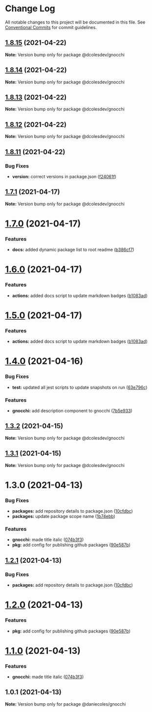 # Change Log

All notable changes to this project will be documented in this file.
See [Conventional Commits](https://conventionalcommits.org) for commit guidelines.

## [1.8.15](https://github.com/dcolesDEV/lerna-npm/compare/@dcolesdev/gnocchi@1.8.14...@dcolesdev/gnocchi@1.8.15) (2021-04-22)

**Note:** Version bump only for package @dcolesdev/gnocchi





## [1.8.14](https://github.com/dcolesDEV/lerna-npm/compare/@dcolesdev/gnocchi@1.8.13...@dcolesdev/gnocchi@1.8.14) (2021-04-22)

**Note:** Version bump only for package @dcolesdev/gnocchi





## [1.8.13](https://github.com/dcolesDEV/lerna-npm/compare/@dcolesdev/gnocchi@1.8.12...@dcolesdev/gnocchi@1.8.13) (2021-04-22)

**Note:** Version bump only for package @dcolesdev/gnocchi





## [1.8.12](https://github.com/dcolesDEV/lerna-npm/compare/@dcolesdev/gnocchi@1.8.11...@dcolesdev/gnocchi@1.8.12) (2021-04-22)

**Note:** Version bump only for package @dcolesdev/gnocchi





## [1.8.11](https://github.com/dcolesDEV/lerna-npm/compare/@dcolesdev/gnocchi@1.7.1...@dcolesdev/gnocchi@1.8.11) (2021-04-22)


### Bug Fixes

* **version:** correct versions in package.json ([f24061f](https://github.com/dcolesDEV/lerna-npm/commit/f24061ffa40074bd71b00da2feb3ef21ca695884))





## [1.7.1](https://github.com/dcolesDEV/lerna-npm/compare/@dcolesdev/gnocchi@1.7.0...@dcolesdev/gnocchi@1.7.1) (2021-04-17)

**Note:** Version bump only for package @dcolesdev/gnocchi






# [1.7.0](https://github.com/dcolesDEV/lerna-npm/compare/@dcolesdev/gnocchi@1.6.0...@dcolesdev/gnocchi@1.7.0) (2021-04-17)


### Features

* **docs:** added dynamic package list to root readme ([b386cf7](https://github.com/dcolesDEV/lerna-npm/commit/b386cf7467474396011ea4cf6bb8bf6b4ecc6ee8))





# [1.6.0](https://github.com/dcolesDEV/lerna-npm/compare/@dcolesdev/gnocchi@1.4.0...@dcolesdev/gnocchi@1.6.0) (2021-04-17)


### Features

* **actions:** added docs script to update markdown badges ([b1083ad](https://github.com/dcolesDEV/lerna-npm/commit/b1083ad51cfaf04f98ea82763e4a594b471aec06))





# [1.5.0](https://github.com/dcolesDEV/lerna-npm/compare/@dcolesdev/gnocchi@1.4.0...@dcolesdev/gnocchi@1.5.0) (2021-04-17)


### Features

* **actions:** added docs script to update markdown badges ([b1083ad](https://github.com/dcolesDEV/lerna-npm/commit/b1083ad51cfaf04f98ea82763e4a594b471aec06))






# [1.4.0](https://github.com/dcolesDEV/lerna-npm/compare/@dcolesdev/gnocchi@1.3.2...@dcolesdev/gnocchi@1.4.0) (2021-04-16)


### Bug Fixes

* **test:** updated all jest scripts to update snapshots on run ([63e796c](https://github.com/dcolesDEV/lerna-npm/commit/63e796c0a1d603970ac4b566ad67504767314b9f))


### Features

* **gnocchi:** add description component to gnocchi ([7b5e933](https://github.com/dcolesDEV/lerna-npm/commit/7b5e9332b8167a19aad92afa83824cd981032216))





## [1.3.2](https://github.com/dcolesDEV/lerna-npm/compare/@dcolesdev/gnocchi@1.3.1...@dcolesdev/gnocchi@1.3.2) (2021-04-15)

**Note:** Version bump only for package @dcolesdev/gnocchi






## [1.3.1](https://github.com/dcolesDEV/lerna-npm/compare/@dcolesdev/gnocchi@1.3.0...@dcolesdev/gnocchi@1.3.1) (2021-04-15)

**Note:** Version bump only for package @dcolesdev/gnocchi





# 1.3.0 (2021-04-13)


### Bug Fixes

* **packages:** add repository details to package.json ([10cfdbc](https://github.com/dcolesDEV/lerna-npm/commit/10cfdbc4dc4ab3382dae3e4039755ce4f35a7dfc))
* **packages:** update package scope name ([1b74ebb](https://github.com/dcolesDEV/lerna-npm/commit/1b74ebb21962ba3cf87b829cb10f22ae99c703a4))


### Features

* **gnocchi:** made title italic ([074b3f3](https://github.com/dcolesDEV/lerna-npm/commit/074b3f3c1160ebb8d1346f8a6bfa086e5c431d40))
* **pkg:** add config for publishing github packages ([90e587b](https://github.com/dcolesDEV/lerna-npm/commit/90e587bde6613ffd0949863dd5f18b5caf5beaa1))





## [1.2.1](https://github.com/dcolesDEV/lerna-npm/compare/@daniecoles/gnocchi@1.2.0...@daniecoles/gnocchi@1.2.1) (2021-04-13)


### Bug Fixes

* **packages:** add repository details to package.json ([10cfdbc](https://github.com/dcolesDEV/lerna-npm/commit/10cfdbc4dc4ab3382dae3e4039755ce4f35a7dfc))





# [1.2.0](https://github.com/dcolesDEV/lerna-npm/compare/@daniecoles/gnocchi@1.1.0...@daniecoles/gnocchi@1.2.0) (2021-04-13)


### Features

* **pkg:** add config for publishing github packages ([90e587b](https://github.com/dcolesDEV/lerna-npm/commit/90e587bde6613ffd0949863dd5f18b5caf5beaa1))






# [1.1.0](https://github.com/dcolesDEV/lerna-npm/compare/@daniecoles/gnocchi@1.0.1...@daniecoles/gnocchi@1.1.0) (2021-04-13)


### Features

* **gnocchi:** made title italic ([074b3f3](https://github.com/dcolesDEV/lerna-npm/commit/074b3f3c1160ebb8d1346f8a6bfa086e5c431d40))






## 1.0.1 (2021-04-13)

**Note:** Version bump only for package @daniecoles/gnocchi

